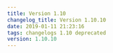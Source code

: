 ```yaml
---
title: Version 1.10
changelog_title: Version 1.10.10
date: 2019-01-11 21:23:16 
tags: changelogs 1.10 deprecated
version: 1.10.10
---
```

<script src="https://gist.github.com/spinnaker-release/8c6e6abe2a0016b823b900523e82cba1.js"/>
